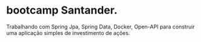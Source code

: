 # bootcamp Santander.
Trabalhando com Spring Jpa, Spring Data, Docker, Open-API para construir uma aplicação simples de investimento de ações.
